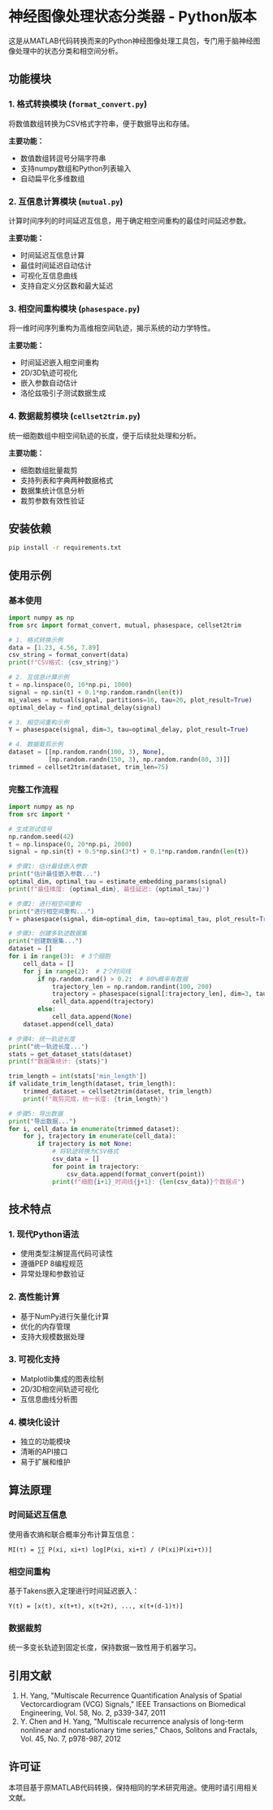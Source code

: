 # 神经图像处理状态分类器 - Python版本

这是从MATLAB代码转换而来的Python神经图像处理工具包，专门用于脑神经图像处理中的状态分类和相空间分析。

## 功能模块

### 1. 格式转换模块 (`format_convert.py`)
将数值数组转换为CSV格式字符串，便于数据导出和存储。

**主要功能：**
- 数值数组转逗号分隔字符串
- 支持numpy数组和Python列表输入
- 自动扁平化多维数组

### 2. 互信息计算模块 (`mutual.py`)
计算时间序列的时间延迟互信息，用于确定相空间重构的最佳时间延迟参数。

**主要功能：**
- 时间延迟互信息计算
- 最佳时间延迟自动估计
- 可视化互信息曲线
- 支持自定义分区数和最大延迟

### 3. 相空间重构模块 (`phasespace.py`)
将一维时间序列重构为高维相空间轨迹，揭示系统的动力学特性。

**主要功能：**
- 时间延迟嵌入相空间重构
- 2D/3D轨迹可视化
- 嵌入参数自动估计
- 洛伦兹吸引子测试数据生成

### 4. 数据裁剪模块 (`cellset2trim.py`)
统一细胞数组中相空间轨迹的长度，便于后续批处理和分析。

**主要功能：**
- 细胞数组批量裁剪
- 支持列表和字典两种数据格式
- 数据集统计信息分析
- 裁剪参数有效性验证

## 安装依赖

```bash
pip install -r requirements.txt
```

## 使用示例

### 基本使用
```python
import numpy as np
from src import format_convert, mutual, phasespace, cellset2trim

# 1. 格式转换示例
data = [1.23, 4.56, 7.89]
csv_string = format_convert(data)
print(f"CSV格式: {csv_string}")

# 2. 互信息计算示例
t = np.linspace(0, 10*np.pi, 1000)
signal = np.sin(t) + 0.1*np.random.randn(len(t))
mi_values = mutual(signal, partitions=16, tau=20, plot_result=True)
optimal_delay = find_optimal_delay(signal)

# 3. 相空间重构示例
Y = phasespace(signal, dim=3, tau=optimal_delay, plot_result=True)

# 4. 数据裁剪示例
dataset = [[np.random.randn(100, 3), None], 
           [np.random.randn(150, 3), np.random.randn(80, 3)]]
trimmed = cellset2trim(dataset, trim_len=75)
```

### 完整工作流程
```python
import numpy as np
from src import *

# 生成测试信号
np.random.seed(42)
t = np.linspace(0, 20*np.pi, 2000)
signal = np.sin(t) + 0.5*np.sin(3*t) + 0.1*np.random.randn(len(t))

# 步骤1: 估计最佳嵌入参数
print("估计最佳嵌入参数...")
optimal_dim, optimal_tau = estimate_embedding_params(signal)
print(f"最佳维度: {optimal_dim}, 最佳延迟: {optimal_tau}")

# 步骤2: 进行相空间重构  
print("进行相空间重构...")
Y = phasespace(signal, dim=optimal_dim, tau=optimal_tau, plot_result=True)

# 步骤3: 创建多轨迹数据集
print("创建数据集...")
dataset = []
for i in range(3):  # 3个细胞
    cell_data = []
    for j in range(2):  # 2个时间线
        if np.random.rand() > 0.2:  # 80%概率有数据
            trajectory_len = np.random.randint(100, 200)
            trajectory = phasespace(signal[:trajectory_len], dim=3, tau=optimal_tau)
            cell_data.append(trajectory)
        else:
            cell_data.append(None)
    dataset.append(cell_data)

# 步骤4: 统一轨迹长度
print("统一轨迹长度...")
stats = get_dataset_stats(dataset)
print(f"数据集统计: {stats}")

trim_length = int(stats['min_length'])
if validate_trim_length(dataset, trim_length):
    trimmed_dataset = cellset2trim(dataset, trim_length)
    print(f"裁剪完成，统一长度: {trim_length}")

# 步骤5: 导出数据
print("导出数据...")
for i, cell_data in enumerate(trimmed_dataset):
    for j, trajectory in enumerate(cell_data):
        if trajectory is not None:
            # 将轨迹转换为CSV格式
            csv_data = []
            for point in trajectory:
                csv_data.append(format_convert(point))
            print(f"细胞{i+1}_时间线{j+1}: {len(csv_data)}个数据点")
```

## 技术特点

### 1. 现代Python语法
- 使用类型注解提高代码可读性
- 遵循PEP 8编程规范
- 异常处理和参数验证

### 2. 高性能计算
- 基于NumPy进行矢量化计算
- 优化的内存管理
- 支持大规模数据处理

### 3. 可视化支持
- Matplotlib集成的图表绘制
- 2D/3D相空间轨迹可视化
- 互信息曲线分析图

### 4. 模块化设计
- 独立的功能模块
- 清晰的API接口
- 易于扩展和维护

## 算法原理

### 时间延迟互信息
使用香农熵和联合概率分布计算互信息：
```
MI(τ) = ∑∑ P(xi, xi+τ) log[P(xi, xi+τ) / (P(xi)P(xi+τ))]
```

### 相空间重构  
基于Takens嵌入定理进行时间延迟嵌入：
```
Y(t) = [x(t), x(t+τ), x(t+2τ), ..., x(t+(d-1)τ)]
```

### 数据裁剪
统一多变长轨迹到固定长度，保持数据一致性用于机器学习。

## 引用文献

1. H. Yang, "Multiscale Recurrence Quantification Analysis of Spatial Vectorcardiogram (VCG) Signals," IEEE Transactions on Biomedical Engineering, Vol. 58, No. 2, p339-347, 2011
2. Y. Chen and H. Yang, "Multiscale recurrence analysis of long-term nonlinear and nonstationary time series," Chaos, Solitons and Fractals, Vol. 45, No. 7, p978-987, 2012

## 许可证

本项目基于原MATLAB代码转换，保持相同的学术研究用途。使用时请引用相关文献。 